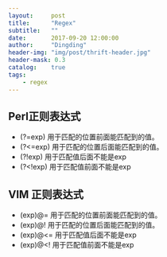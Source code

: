 ```yaml
---
layout:     post
title:      "Regex"
subtitle:   ""
date:       2017-09-20 12:00:00
author:     "Dingding"
header-img: "img/post/thrift-header.jpg"
header-mask: 0.3
catalog:    true
tags:
    - regex
---
```


## Perl正则表达式
* (?=exp)   用于匹配的位置前面能匹配到的值。
* (?<=exp)  用于匹配的位置后面能匹配到的值。
* (?!exp)   用于匹配值后面不能是exp
* (?<!exp)  用于匹配值前面不能是exp

## VIM 正则表达式
* (exp)@=   用于匹配的位置前面能匹配到的值。
* (exp)@!   用于匹配的位置后面能匹配到的值。
* (exp)@<=  用于匹配值后面不能是exp
* (exp)@<!  用于匹配值前面不能是exp